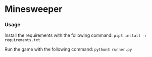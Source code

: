 # Minesweeper

### Usage

Install the requirements with the following command:
`pip3 install -r requirements.txt`

Run the game with the following command:
`python3 runner.py`

